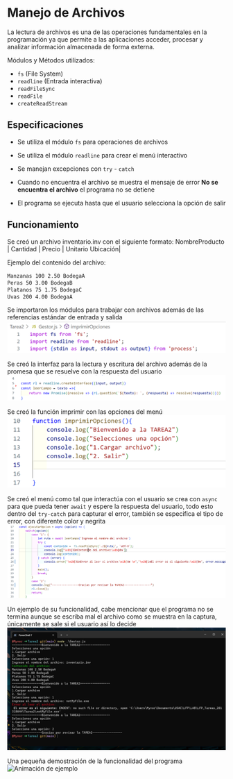 # Manejo de Archivos
La lectura de archivos es una de las operaciones fundamentales en la programación ya que permite a las aplicaciones acceder, procesar y analizar información almacenada de forma externa. 

Módulos y Métodos utilizados: 
* ```fs``` (File System)
* ```readline``` (Entrada interactiva)
* ```readFileSync```
* ```readFile```
* ```createReadStream```

## Especificaciones
* Se utiliza el módulo ```fs``` para operaciones de archivos

* Se utiliza el módulo ```readline``` para crear el menú interactivo

* Se manejan excepciones con ```try``` - ```catch```

* Cuando no encuentra el archivo se muestra el mensaje de error __No se encuentra el archivo__ el programa no se detiene

* El programa se ejecuta hasta que el usuario selecciona la opción de salir


## Funcionamiento
Se creó un archivo inventario.inv con el siguiente formato: 
NombreProducto | Cantidad | Precio | Unitario Ubicación|

Ejemplo del contenido del archivo: 

```
Manzanas 100 2.50 BodegaA
Peras 50 3.00 BodegaB
Platanos 75 1.75 BodegaC
Uvas 200 4.00 BodegaA
```



Se importaron los módulos para trabajar con archivos además de las referencias estándar de entrada y salida
![Imagen1](Multimedia/image1.png)

Se creó la interfaz para la lectura y escritura del archivo además de la promesa que se resuelve con la respuesta del usuario
![Imagen2](Multimedia/image2.png)


Se creó la función imprimir con las opciones del menú
![Imagen3](Multimedia/image3.png)


Se creó el menú como tal que interactúa con el usuario se crea con `async` para que pueda tener `await` y espere la respuesta del usuario, todo esto dentro del `try-catch` para capturar el error, también se especifica el tipo de error, con diferente color y negrita
![Imagen4](Multimedia/image4.png)

Un ejemplo de su funcionalidad, cabe mencionar que el programa no se termina aunque se escriba mal el archivo como se muestra en la captura, únicamente se sale si el usuario así lo decide
![Imagen5](Multimedia/image5.png)


Una pequeña demostración de la funcionalidad del programa
![Animación de ejemplo](Multimedia/videoEjemplo.gif)
